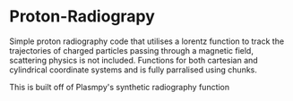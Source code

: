 # Proton-Radiograpy
Simple proton radiography code that utilises a lorentz function to track the trajectories of charged particles passing through a magnetic field, scattering physics is not included. Functions for both cartesian and cylindrical coordinate systems and is fully parralised using chunks.

This is built off of Plasmpy's synthetic radiography function 
